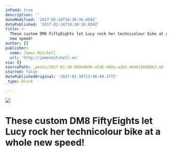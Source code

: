 ```yaml
---
inFeed: true
description: ''
dateModified: '2017-02-16T18:30:36.069Z'
datePublished: '2017-02-16T18:30:38.854Z'
title: >-
  These custom DM8 FiftyEights let Lucy rock her technicolour bike at a whole
  new speed!
author: []
publisher:
  name: James Mitchell
  url: 'http://jamesmitchell.eu'
via: {}
sourcePath: _posts/2017-01-30-089ed64b-a536-402e-a1b5-4d4b150d8863.md
starred: false
datePublishedOriginal: '2017-01-30T13:46:49.377Z'
_type: Blurb

---
```

![](https://the-grid-user-content.s3-us-west-2.amazonaws.com/8061b9fc-4b26-4efa-a1d2-0a6b9c28946b.jpg)

# These custom DM8 FiftyEights let Lucy rock her technicolour bike at a whole new speed!